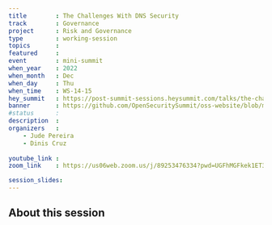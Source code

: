 ```yaml
---
title        : The Challenges With DNS Security 
track        : Governance
project      : Risk and Governance
type         : working-session
topics       : 
featured     :
event        : mini-summit
when_year    : 2022
when_month   : Dec
when_day     : Thu
when_time    : WS-14-15
hey_summit   : https://post-summit-sessions.heysummit.com/talks/the-challenges-with-dns-security/
banner       : https://github.com/OpenSecuritySummit/oss-website/blob/main/content/sessions/2022/banners/CHallenges%20with%20DNS%20Security.png?raw=true
#status      : 
description  :
organizers   :
    - Jude Pereira
    - Dinis Cruz
    
youtube_link : 
zoom_link    : https://us06web.zoom.us/j/89253476334?pwd=UGFhMGFkek1ET3RZSkd2UURzMTlFQT09

session_slides:
---
```




## About this session


